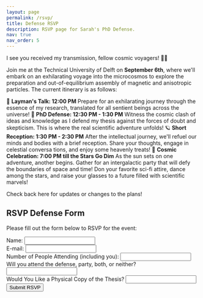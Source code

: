 ```yaml
---
layout: page
permalink: /rsvp/
title: Defense RSVP
description: RSVP page for Sarah's PhD Defense.
nav: true
nav_order: 5
---
```


I see you received my transmission, fellow cosmic voyagers! 🚀🌌

Join me at the Technical University of Delft on **September 6th**, where we'll embark on an exhilarating voyage into the microcosmos to explore the preparation and out-of-equilibrium assembly of magnetic and anisotropic particles. The current itinerary is as follows:

🌟 **Layman's Talk: 12:00 PM**
Prepare for an exhilarating journey through the essence of my research, translated for all sentient beings across the universe!
🌌 **PhD Defense: 12:30 PM - 1:30 PM**
Witness the cosmic clash of ideas and knowledge as I defend my thesis against the forces of doubt and skepticism. This is where the real scientific adventure unfolds!
🪐 **Short Reception: 1:30 PM - 2:30 PM**
After the intellectual journey, we'll refuel our minds and bodies with a brief reception. Share your thoughts, engage in celestial conversa tions, and enjoy some heavenly treats!
🌠 **Cosmic Celebration: 7:00 PM till the Stars Go Dim**
As the sun sets on one adventure, another begins. Gather for an intergalactic party that will defy the boundaries of space and time! Don your favorite sci-fi attire, dance among the stars, and raise your glasses to a future filled with scientific marvels!

Check back here for updates or changes to the plans!

## RSVP Defense Form

Please fill out the form below to RSVP for the event:

<script type="text/javascript">var submitted=false;</script>
<iframe name="hidden_iframe" id="hidden_iframe" style="display:none;" 
onload="if(submitted) {window.location='/thanks/';}"></iframe>

<form id="rsvp-form" action="https://docs.google.com/forms/d/e/1FAIpQLSd4DGeGZXw6scoPlIDZOF2H1Uri25qkd3l5naC9q7LrXmuZIA/formResponse" method="post" target="hidden_iframe" onsubmit="submitted=true;">
    <label for="name">Name:</label>
    <input type="text" id="name" name="entry.1721819495" required>
    <br>
    <label for="email">E-mail:</label>
    <input type="email" id="email" name="entry.2017076191" required>
    <br>
    <label for="guests">Number of People Attending (including you):</label>
    <input type="number" id="guests" name="entry.1806498429" min="1" required>
    <br>
    <label for="attendance">Will you attend the defense, party, both, or neither?</label>
    <input type="text" id="attendance" name="entry.1630383744" required>
    <br>
    <label for="thesis">Would You Like a Physical Copy of the Thesis?</label>
    <input type="test" id="thesis" name="entry.1763507381">
    <br>
    <input type="submit" value="Submit RSVP">
 </form>
